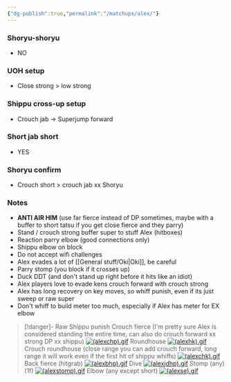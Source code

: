 ```yaml
---
{"dg-publish":true,"permalink":"/matchups/alex/"}
---
```


### Shoryu-shoryu
- NO
### UOH setup
- Close strong > low strong
### Shippu cross-up setup
- Crouch jab -> Superjump forward
### Short jab short
- YES
### Shoryu confirm
- Crouch short > crouch jab xx Shoryu 
### Notes
- **ANTI AIR HIM** (use far fierce instead of DP sometimes, maybe with a buffer to short tatsu if you get close fierce and they parry)
- Stand / crouch strong buffer super to stuff Alex (hitboxes)
- Reaction parry elbow (good connections only)
- Shippu elbow on block
- Do not accept wifi challenges
- Alex evades a lot of [[General stuff/Oki\|Oki]], be careful
- Parry stomp (you block if it crosses up)
- Duck DDT (and don't stand up right before it hits like an idiot)
- Alex players love to evade kens crouch forward with crouch strong
- Alex has long recovery on key moves, so whiff punish, even if its just sweep or raw super
- Don't whiff to build meter too much, especially if Alex has meter for EX elbow

> [!danger]- Raw Shippu punish
> Crouch fierce (I'm pretty sure Alex is considered standing the entire time, can also do crouch forward xx strong DP xx shippu)
> [![(alexchp).gif](https://wiki.supercombo.gg/images/6/68/%28alexchp%29.gif)](https://wiki.supercombo.gg/w/File:(alexchp).gif)
> Roundhouse
> [![(alexhk).gif](https://wiki.supercombo.gg/images/1/1a/%28alexhk%29.gif)](https://wiki.supercombo.gg/w/File:(alexhk).gif)
> Crouch roundhouse (close range you can add crouch forward, long range it will work even if the first hit of shippu whiffs)
> [![(alexchk).gif](https://wiki.supercombo.gg/images/7/75/%28alexchk%29.gif)](https://wiki.supercombo.gg/w/File:(alexchk).gif)
> Back fierce (hitgrab)
> [![(alexbhp).gif](https://wiki.supercombo.gg/images/6/64/%28alexbhp%29.gif)](https://wiki.supercombo.gg/w/File:(alexbhp).gif)
> Dive
> [![(alexjdhp).gif](https://wiki.supercombo.gg/images/0/09/%28alexjdhp%29.gif)](https://wiki.supercombo.gg/w/File:(alexjdhp).gif)
> Stomp (any) (1f)
> [![(alexstomp).gif](https://wiki.supercombo.gg/images/9/9a/%28alexstomp%29.gif)](https://wiki.supercombo.gg/w/File:(alexstomp).gif)
Elbow (any except short)
[![(alexse).gif](https://wiki.supercombo.gg/images/d/d1/%28alexse%29.gif)](https://wiki.supercombo.gg/w/File:(alexse).gif)